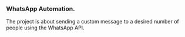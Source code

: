 ### WhatsApp Automation.

The project is about sending a custom message to a desired number of people using the WhatsApp API.
